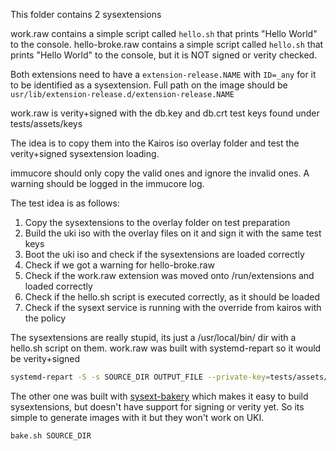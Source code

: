This folder contains 2 sysextensions

work.raw contains a simple script called `hello.sh` that prints "Hello World" to the console.
hello-broke.raw contains a simple script called `hello.sh` that prints "Hello World" to the console, but it is NOT signed or verity checked.

Both extensions need to have a `extension-release.NAME` with `ID=_any` for it to be identified as a sysextension.
Full path on the image should be `usr/lib/extension-release.d/extension-release.NAME`

work.raw is verity+signed with the db.key and db.crt test keys found under tests/assets/keys

The idea is to copy them into the Kairos iso overlay folder and test the verity+signed sysextension loading.

immucore should only copy the valid ones and ignore the invalid ones. A warning should be logged in the immucore log.

The test idea is as follows:
1. Copy the sysextensions to the overlay folder on test preparation
2. Build the uki iso with the overlay files on it and sign it with the same test keys
3. Boot the uki iso and check if the sysextensions are loaded correctly
4. Check if we got a warning for hello-broke.raw
5. Check if the work.raw extension was moved onto /run/extensions and loaded correctly
6. Check if the hello.sh script is executed correctly, as it should be loaded
7. Check if the sysext service is running with the override from kairos with the policy



The sysextensions are really stupid, its just a /usr/local/bin/ dir with a hello.sh script on them.
work.raw was built with systemd-repart so it would be verity+signed
```bash
systemd-repart -S -s SOURCE_DIR OUTPUT_FILE --private-key=tests/assets/keys/db.key --certificate=tests/assets/keys/db.pem
```

The other one was built with [sysext-bakery](https://github.com/flatcar/sysext-bakery) which makes it easy to build sysextensions, but doesn't have support for signing or verity yet. So its simple to generate images with it but they won't work on UKI.
```bash
bake.sh SOURCE_DIR
```
